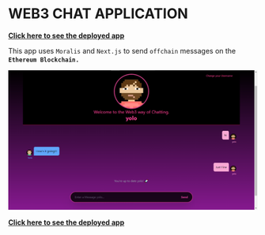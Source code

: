 # **WEB3 CHAT APPLICATION**
**[Click here to see the deployed app](https://web3-chat-application.vercel.app/)**

This app uses `Moralis` and `Next.js` to send `offchain` messages on the **`Ethereum Blockchain.`**

![App Image](public/web3-chat-application-ss.png)

**[Click here to see the deployed app](https://web3-chat-application.vercel.app/)**
